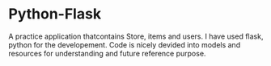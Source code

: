 # Python-Flask
A practice application thatcontains Store, items and users. I have used flask, python for the developement. Code is nicely devided into models and resources for understanding and future reference purpose.
